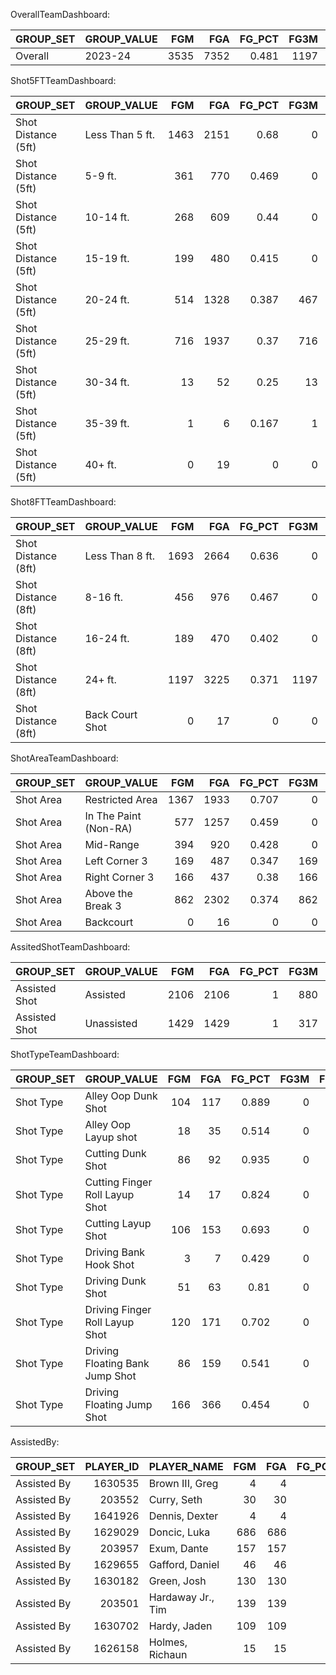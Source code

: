 OverallTeamDashboard:

| GROUP_SET   | GROUP_VALUE   |   FGM |   FGA |   FG_PCT |   FG3M |   FG3A |   FG3_PCT |   EFG_PCT |   BLKA |   PCT_AST_2PM |   PCT_UAST_2PM |   PCT_AST_3PM |   PCT_UAST_3PM |   PCT_AST_FGM |   PCT_UAST_FGM |   FGM_RANK |   FGA_RANK |   FG_PCT_RANK |   FG3M_RANK |   FG3A_RANK |   FG3_PCT_RANK |   EFG_PCT_RANK |   BLKA_RANK |   PCT_AST_2PM_RANK |   PCT_UAST_2PM_RANK |   PCT_AST_3PM_RANK |   PCT_UAST_3PM_RANK |   PCT_AST_FGM_RANK |   PCT_UAST_FGM_RANK |
|:------------|:--------------|------:|------:|---------:|-------:|-------:|----------:|----------:|-------:|--------------:|---------------:|--------------:|---------------:|--------------:|---------------:|-----------:|-----------:|--------------:|------------:|------------:|---------------:|---------------:|------------:|-------------------:|--------------------:|-------------------:|--------------------:|-------------------:|--------------------:|
| Overall     | 2023-24       |  3535 |  7352 |    0.481 |   1197 |   3242 |     0.369 |     0.562 |    331 |         0.524 |          0.476 |         0.735 |          0.265 |         0.596 |          0.404 |          1 |          1 |             1 |           1 |           1 |              1 |              1 |           1 |                  1 |                   1 |                  1 |                   1 |                  1 |                   1 |

Shot5FTTeamDashboard:

| GROUP_SET           | GROUP_VALUE     |   FGM |   FGA |   FG_PCT |   FG3M |   FG3A |   FG3_PCT |   EFG_PCT |   BLKA |   PCT_AST_2PM |   PCT_UAST_2PM |   PCT_AST_3PM |   PCT_UAST_3PM |   PCT_AST_FGM |   PCT_UAST_FGM |   FGM_RANK |   FGA_RANK |   FG_PCT_RANK |   FG3M_RANK |   FG3A_RANK |   FG3_PCT_RANK |   EFG_PCT_RANK |   BLKA_RANK |   PCT_AST_2PM_RANK |   PCT_UAST_2PM_RANK |   PCT_AST_3PM_RANK |   PCT_UAST_3PM_RANK |   PCT_AST_FGM_RANK |   PCT_UAST_FGM_RANK |
|:--------------------|:----------------|------:|------:|---------:|-------:|-------:|----------:|----------:|-------:|--------------:|---------------:|--------------:|---------------:|--------------:|---------------:|-----------:|-----------:|--------------:|------------:|------------:|---------------:|---------------:|------------:|-------------------:|--------------------:|-------------------:|--------------------:|-------------------:|--------------------:|
| Shot Distance (5ft) | Less Than 5 ft. |  1463 |  2151 |    0.68  |      0 |      0 |     0     |     0.68  |    198 |         0.622 |          0.378 |         0     |          0     |         0.622 |          0.378 |          1 |          1 |             1 |           5 |           6 |              5 |              1 |           9 |                  1 |                   5 |                  4 |                   5 |                  3 |                   6 |
| Shot Distance (5ft) | 5-9 ft.         |   361 |   770 |    0.469 |      0 |      0 |     0     |     0.469 |     75 |         0.374 |          0.626 |         0     |          0     |         0.374 |          0.626 |          4 |          4 |             2 |           5 |           6 |              5 |              4 |           8 |                  3 |                   3 |                  4 |                   5 |                  5 |                   4 |
| Shot Distance (5ft) | 10-14 ft.       |   268 |   609 |    0.44  |      0 |      0 |     0     |     0.44  |     23 |         0.325 |          0.675 |         0     |          0     |         0.325 |          0.675 |          5 |          5 |             3 |           5 |           6 |              5 |              5 |           7 |                  5 |                   1 |                  4 |                   5 |                  7 |                   2 |
| Shot Distance (5ft) | 15-19 ft.       |   199 |   480 |    0.415 |      0 |      0 |     0     |     0.415 |      8 |         0.357 |          0.643 |         0     |          0     |         0.357 |          0.643 |          6 |          6 |             4 |           5 |           6 |              5 |              6 |           4 |                  4 |                   2 |                  4 |                   5 |                  6 |                   3 |
| Shot Distance (5ft) | 20-24 ft.       |   514 |  1328 |    0.387 |    467 |   1228 |     0.38  |     0.563 |     11 |         0.489 |          0.511 |         0.901 |          0.099 |         0.864 |          0.136 |          3 |          3 |             5 |           2 |           2 |              1 |              2 |           5 |                  2 |                   4 |                  1 |                   4 |                  1 |                   8 |
| Shot Distance (5ft) | 25-29 ft.       |   716 |  1937 |    0.37  |    716 |   1937 |     0.37  |     0.554 |     14 |         0     |          0     |         0.633 |          0.367 |         0.633 |          0.367 |          2 |          2 |             6 |           1 |           1 |              2 |              3 |           6 |                  6 |                   6 |                  2 |                   3 |                  2 |                   7 |
| Shot Distance (5ft) | 30-34 ft.       |    13 |    52 |    0.25  |     13 |     52 |     0.25  |     0.375 |      1 |         0     |          0     |         0.462 |          0.538 |         0.462 |          0.538 |          7 |          7 |             7 |           3 |           3 |              3 |              7 |           2 |                  6 |                   6 |                  3 |                   2 |                  4 |                   5 |
| Shot Distance (5ft) | 35-39 ft.       |     1 |     6 |    0.167 |      1 |      6 |     0.167 |     0.25  |      0 |         0     |          0     |         0     |          1     |         0     |          1     |          8 |          9 |             8 |           4 |           5 |              4 |              8 |           1 |                  6 |                   6 |                  4 |                   1 |                  8 |                   1 |
| Shot Distance (5ft) | 40+ ft.         |     0 |    19 |    0     |      0 |     19 |     0     |     0     |      1 |         0     |          0     |         0     |          0     |         0     |          0     |          9 |          8 |             9 |           5 |           4 |              5 |              9 |           2 |                  6 |                   6 |                  4 |                   5 |                  8 |                   9 |

Shot8FTTeamDashboard:

| GROUP_SET           | GROUP_VALUE     |   FGM |   FGA |   FG_PCT |   FG3M |   FG3A |   FG3_PCT |   EFG_PCT |   BLKA |   PCT_AST_2PM |   PCT_UAST_2PM |   PCT_AST_3PM |   PCT_UAST_3PM |   PCT_AST_FGM |   PCT_UAST_FGM |   FGM_RANK |   FGA_RANK |   FG_PCT_RANK |   FG3M_RANK |   FG3A_RANK |   FG3_PCT_RANK |   EFG_PCT_RANK |   BLKA_RANK |   PCT_AST_2PM_RANK |   PCT_UAST_2PM_RANK |   PCT_AST_3PM_RANK |   PCT_UAST_3PM_RANK |   PCT_AST_FGM_RANK |   PCT_UAST_FGM_RANK |
|:--------------------|:----------------|------:|------:|---------:|-------:|-------:|----------:|----------:|-------:|--------------:|---------------:|--------------:|---------------:|--------------:|---------------:|-----------:|-----------:|--------------:|------------:|------------:|---------------:|---------------:|------------:|-------------------:|--------------------:|-------------------:|--------------------:|-------------------:|--------------------:|
| Shot Distance (8ft) | Less Than 8 ft. |  1693 |  2664 |    0.636 |      0 |      0 |     0     |     0.636 |    260 |         0.595 |          0.405 |         0     |          0     |         0.595 |          0.405 |          1 |          2 |             1 |           2 |           3 |              2 |              1 |           5 |                  1 |                   3 |                  2 |                   2 |                  2 |                   3 |
| Shot Distance (8ft) | 8-16 ft.        |   456 |   976 |    0.467 |      0 |      0 |     0     |     0.467 |     40 |         0.314 |          0.686 |         0     |          0     |         0.314 |          0.686 |          3 |          3 |             2 |           2 |           3 |              2 |              3 |           4 |                  3 |                   1 |                  2 |                   2 |                  4 |                   1 |
| Shot Distance (8ft) | 16-24 ft.       |   189 |   470 |    0.402 |      0 |      0 |     0     |     0.402 |      4 |         0.402 |          0.598 |         0     |          0     |         0.402 |          0.598 |          4 |          4 |             3 |           2 |           3 |              2 |              4 |           2 |                  2 |                   2 |                  2 |                   2 |                  3 |                   2 |
| Shot Distance (8ft) | 24+ ft.         |  1197 |  3225 |    0.371 |   1197 |   3225 |     0.371 |     0.557 |     26 |         0     |          0     |         0.735 |          0.265 |         0.735 |          0.265 |          2 |          1 |             4 |           1 |           1 |              1 |              2 |           3 |                  4 |                   4 |                  1 |                   1 |                  1 |                   4 |
| Shot Distance (8ft) | Back Court Shot |     0 |    17 |    0     |      0 |     17 |     0     |     0     |      1 |         0     |          0     |         0     |          0     |         0     |          0     |          5 |          5 |             5 |           2 |           2 |              2 |              5 |           1 |                  4 |                   4 |                  2 |                   2 |                  5 |                   5 |

ShotAreaTeamDashboard:

| GROUP_SET   | GROUP_VALUE           |   FGM |   FGA |   FG_PCT |   FG3M |   FG3A |   FG3_PCT |   EFG_PCT |   BLKA |   PCT_AST_2PM |   PCT_UAST_2PM |   PCT_AST_3PM |   PCT_UAST_3PM |   PCT_AST_FGM |   PCT_UAST_FGM |   FGM_RANK |   FGA_RANK |   FG_PCT_RANK |   FG3M_RANK |   FG3A_RANK |   FG3_PCT_RANK |   EFG_PCT_RANK |   BLKA_RANK |   PCT_AST_2PM_RANK |   PCT_UAST_2PM_RANK |   PCT_AST_3PM_RANK |   PCT_UAST_3PM_RANK |   PCT_AST_FGM_RANK |   PCT_UAST_FGM_RANK |
|:------------|:----------------------|------:|------:|---------:|-------:|-------:|----------:|----------:|-------:|--------------:|---------------:|--------------:|---------------:|--------------:|---------------:|-----------:|-----------:|--------------:|------------:|------------:|---------------:|---------------:|------------:|-------------------:|--------------------:|-------------------:|--------------------:|-------------------:|--------------------:|
| Shot Area   | Restricted Area       |  1367 |  1933 |    0.707 |      0 |      0 |     0     |     0.707 |    160 |         0.631 |          0.369 |         0     |          0     |         0.631 |          0.369 |          1 |          2 |             2 |           4 |           5 |              4 |              2 |           7 |                  1 |                   3 |                  4 |                   4 |                  2 |                   4 |
| Shot Area   | In The Paint (Non-RA) |   577 |  1257 |    0.459 |      0 |      0 |     0     |     0.459 |    122 |         0.4   |          0.6   |         0     |          0     |         0.4   |          0.6   |          3 |          3 |             3 |           4 |           5 |              4 |              3 |           6 |                  2 |                   1 |                  4 |                   4 |                  3 |                   1 |
| Shot Area   | Mid-Range             |   394 |   920 |    0.428 |      0 |      0 |     0     |     0.428 |     22 |         0.338 |          0.662 |         0     |          0     |         0.338 |          0.662 |          4 |          4 |             4 |           4 |           5 |              4 |              4 |           5 |                  3 |                   2 |                  4 |                   4 |                  6 |                   3 |
| Shot Area   | Left Corner 3         |   169 |   487 |    0.347 |    169 |    487 |     0.347 |     0.521 |      4 |         0     |          0     |         0.947 |          0.053 |         0.947 |          0.053 |          5 |          5 |             6 |           2 |           2 |              3 |              6 |           2 |                  4 |                   4 |                  3 |                   2 |                  5 |                   5 |
| Shot Area   | Right Corner 3        |   166 |   437 |    0.38  |    166 |    437 |     0.38  |     0.57  |      6 |         0     |          0     |         0.982 |          0.018 |         0.982 |          0.018 |          6 |          6 |             5 |           3 |           3 |              2 |              5 |           3 |                  4 |                   4 |                  2 |                   3 |                  4 |                   6 |
| Shot Area   | Above the Break 3     |   862 |  2302 |    0.374 |    862 |   2302 |     0.374 |     0.562 |     16 |         0     |          0     |         0.646 |          0.354 |         0.646 |          0.354 |          2 |          1 |             1 |           1 |           1 |              1 |              1 |           4 |                  4 |                   4 |                  1 |                   1 |                  1 |                   2 |
| Shot Area   | Backcourt             |     0 |    16 |    0     |      0 |     16 |     0     |     0     |      1 |         0     |          0     |         0     |          0     |         0     |          0     |          7 |          7 |             7 |           4 |           4 |              4 |              7 |           1 |                  4 |                   4 |                  4 |                   4 |                  7 |                   7 |

AssitedShotTeamDashboard:

| GROUP_SET     | GROUP_VALUE   |   FGM |   FGA |   FG_PCT |   FG3M |   FG3A |   FG3_PCT |   EFG_PCT |   BLKA |   PCT_AST_2PM |   PCT_UAST_2PM |   PCT_AST_3PM |   PCT_UAST_3PM |   PCT_AST_FGM |   PCT_UAST_FGM |   FGM_RANK |   FGA_RANK |   FG_PCT_RANK |   FG3M_RANK |   FG3A_RANK |   FG3_PCT_RANK |   EFG_PCT_RANK |   BLKA_RANK |   PCT_AST_2PM_RANK |   PCT_UAST_2PM_RANK |   PCT_AST_3PM_RANK |   PCT_UAST_3PM_RANK |   PCT_AST_FGM_RANK |   PCT_UAST_FGM_RANK |
|:--------------|:--------------|------:|------:|---------:|-------:|-------:|----------:|----------:|-------:|--------------:|---------------:|--------------:|---------------:|--------------:|---------------:|-----------:|-----------:|--------------:|------------:|------------:|---------------:|---------------:|------------:|-------------------:|--------------------:|-------------------:|--------------------:|-------------------:|--------------------:|
| Assisted Shot | Assisted      |  2106 |  2106 |        1 |    880 |    880 |         1 |     1.209 |      0 |             1 |              0 |             1 |              0 |             1 |              0 |          1 |          1 |             1 |           1 |           1 |              1 |              1 |           1 |                  1 |                   2 |                  1 |                   2 |                  1 |                   2 |
| Assisted Shot | Unassisted    |  1429 |  1429 |        1 |    317 |    317 |         1 |     1.111 |      0 |             0 |              1 |             0 |              1 |             0 |              1 |          2 |          2 |             1 |           2 |           2 |              1 |              2 |           1 |                  2 |                   1 |                  2 |                   1 |                  2 |                   1 |

ShotTypeTeamDashboard:

| GROUP_SET   | GROUP_VALUE                     |   FGM |   FGA |   FG_PCT |   FG3M |   FG3A |   FG3_PCT |   EFG_PCT |   BLKA |   PCT_AST_2PM |   PCT_UAST_2PM |   PCT_AST_3PM |   PCT_UAST_3PM |   PCT_AST_FGM |   PCT_UAST_FGM |   FGM_RANK |   FGA_RANK |   FG_PCT_RANK |   FG3M_RANK |   FG3A_RANK |   FG3_PCT_RANK |   EFG_PCT_RANK |   BLKA_RANK |   PCT_AST_2PM_RANK |   PCT_UAST_2PM_RANK |   PCT_AST_3PM_RANK |   PCT_UAST_3PM_RANK |   PCT_AST_FGM_RANK |   PCT_UAST_FGM_RANK |
|:------------|:--------------------------------|------:|------:|---------:|-------:|-------:|----------:|----------:|-------:|--------------:|---------------:|--------------:|---------------:|--------------:|---------------:|-----------:|-----------:|--------------:|------------:|------------:|---------------:|---------------:|------------:|-------------------:|--------------------:|-------------------:|--------------------:|-------------------:|--------------------:|
| Shot Type   | Alley Oop Dunk Shot             |   104 |   117 |    0.889 |      0 |      0 |         0 |     0.889 |      0 |         1     |          0     |             0 |              0 |         1     |          0     |          9 |         15 |             7 |          10 |          13 |             10 |              9 |           1 |                  1 |                  39 |                  9 |                   8 |                  1 |                  39 |
| Shot Type   | Alley Oop Layup shot            |    18 |    35 |    0.514 |      0 |      0 |         0 |     0.514 |      2 |         1     |          0     |             0 |              0 |         1     |          0     |         29 |         27 |            31 |          10 |          13 |             10 |             35 |          25 |                  1 |                  39 |                  9 |                   8 |                  1 |                  39 |
| Shot Type   | Cutting Dunk Shot               |    86 |    92 |    0.935 |      0 |      0 |         0 |     0.935 |      5 |         1     |          0     |             0 |              0 |         1     |          0     |         11 |         19 |             4 |          10 |          13 |             10 |              5 |          35 |                  1 |                  39 |                  9 |                   8 |                  1 |                  39 |
| Shot Type   | Cutting Finger Roll Layup Shot  |    14 |    17 |    0.824 |      0 |      0 |         0 |     0.824 |      0 |         1     |          0     |             0 |              0 |         1     |          0     |         33 |         33 |            10 |          10 |          13 |             10 |             12 |           1 |                  1 |                  39 |                  9 |                   8 |                  1 |                  39 |
| Shot Type   | Cutting Layup Shot              |   106 |   153 |    0.693 |      0 |      0 |         0 |     0.693 |     16 |         0.991 |          0.009 |             0 |              0 |         0.991 |          0.009 |          8 |         10 |            21 |          10 |          13 |             10 |             21 |          43 |                 11 |                  38 |                  9 |                   8 |                 11 |                  38 |
| Shot Type   | Driving Bank Hook Shot          |     3 |     7 |    0.429 |      0 |      0 |         0 |     0.429 |      0 |         0.667 |          0.333 |             0 |              0 |         0.667 |          0.333 |         42 |         41 |            38 |          10 |          13 |             10 |             43 |           1 |                 22 |                  27 |                  9 |                   8 |                 23 |                  26 |
| Shot Type   | Driving Dunk Shot               |    51 |    63 |    0.81  |      0 |      0 |         0 |     0.81  |      1 |         0.863 |          0.137 |             0 |              0 |         0.863 |          0.137 |         19 |         22 |            13 |          10 |          13 |             10 |             15 |          19 |                 13 |                  36 |                  9 |                   8 |                 15 |                  34 |
| Shot Type   | Driving Finger Roll Layup Shot  |   120 |   171 |    0.702 |      0 |      0 |         0 |     0.702 |     11 |         0.517 |          0.483 |             0 |              0 |         0.517 |          0.483 |          7 |          8 |            20 |          10 |          13 |             10 |             20 |          40 |                 25 |                  24 |                  9 |                   8 |                 27 |                  22 |
| Shot Type   | Driving Floating Bank Jump Shot |    86 |   159 |    0.541 |      0 |      0 |         0 |     0.541 |      4 |         0.314 |          0.686 |             0 |              0 |         0.314 |          0.686 |         11 |          9 |            28 |          10 |          13 |             10 |             31 |          29 |                 35 |                  14 |                  9 |                   8 |                 37 |                  12 |
| Shot Type   | Driving Floating Jump Shot      |   166 |   366 |    0.454 |      0 |      2 |         0 |     0.454 |     27 |         0.386 |          0.614 |             0 |              0 |         0.386 |          0.614 |          5 |          5 |            35 |          10 |          12 |             10 |             40 |          46 |                 31 |                  18 |                  9 |                   8 |                 33 |                  16 |

AssistedBy:

| GROUP_SET   |   PLAYER_ID | PLAYER_NAME       |   FGM |   FGA |   FG_PCT |   FG3M |   FG3A |   FG3_PCT |   EFG_PCT |   BLKA |   PCT_AST_2PM |   PCT_UAST_2PM |   PCT_AST_3PM |   PCT_UAST_3PM |   PCT_AST_FGM |   PCT_UAST_FGM |   FGM_RANK |   FGA_RANK |   FG_PCT_RANK |   FG3M_RANK |   FG3A_RANK |   FG3_PCT_RANK |   EFG_PCT_RANK |   BLKA_RANK |   PCT_AST_2PM_RANK |   PCT_UAST_2PM_RANK |   PCT_AST_3PM_RANK |   PCT_UAST_3PM_RANK |   PCT_AST_FGM_RANK |   PCT_UAST_FGM_RANK |
|:------------|------------:|:------------------|------:|------:|---------:|-------:|-------:|----------:|----------:|-------:|--------------:|---------------:|--------------:|---------------:|--------------:|---------------:|-----------:|-----------:|--------------:|------------:|------------:|---------------:|---------------:|------------:|-------------------:|--------------------:|-------------------:|--------------------:|-------------------:|--------------------:|
| Assisted By |     1630535 | Brown III, Greg   |     4 |     4 |        1 |      0 |      0 |         0 |     1     |      0 |             1 |              0 |             0 |              0 |             1 |              0 |         20 |         20 |             1 |          21 |          21 |             21 |             21 |           1 |                  1 |                   1 |                 21 |                   1 |                  1 |                   1 |
| Assisted By |      203552 | Curry, Seth       |    30 |    30 |        1 |     12 |     12 |         1 |     1.2   |      0 |             1 |              0 |             1 |              0 |             1 |              0 |         14 |         14 |             1 |          13 |          13 |              1 |             13 |           1 |                  1 |                   1 |                  1 |                   1 |                  1 |                   1 |
| Assisted By |     1641926 | Dennis, Dexter    |     4 |     4 |        1 |      1 |      1 |         1 |     1.125 |      0 |             1 |              0 |             1 |              0 |             1 |              0 |         20 |         20 |             1 |          20 |          20 |              1 |             19 |           1 |                  1 |                   1 |                  1 |                   1 |                  1 |                   1 |
| Assisted By |     1629029 | Doncic, Luka      |   686 |   686 |        1 |    264 |    264 |         1 |     1.192 |      0 |             1 |              0 |             1 |              0 |             1 |              0 |          1 |          1 |             1 |           1 |           1 |              1 |             16 |           1 |                  1 |                   1 |                  1 |                   1 |                  1 |                   1 |
| Assisted By |      203957 | Exum, Dante       |   157 |   157 |        1 |     66 |     66 |         1 |     1.21  |      0 |             1 |              0 |             1 |              0 |             1 |              0 |          3 |          3 |             1 |           3 |           3 |              1 |             10 |           1 |                  1 |                   1 |                  1 |                   1 |                  1 |                   1 |
| Assisted By |     1629655 | Gafford, Daniel   |    46 |    46 |        1 |     12 |     12 |         1 |     1.13  |      0 |             1 |              0 |             1 |              0 |             1 |              0 |         12 |         12 |             1 |          13 |          13 |              1 |             18 |           1 |                  1 |                   1 |                  1 |                   1 |                  1 |                   1 |
| Assisted By |     1630182 | Green, Josh       |   130 |   130 |        1 |     60 |     60 |         1 |     1.231 |      0 |             1 |              0 |             1 |              0 |             1 |              0 |          5 |          5 |             1 |           4 |           4 |              1 |              7 |           1 |                  1 |                   1 |                  1 |                   1 |                  1 |                   1 |
| Assisted By |      203501 | Hardaway Jr., Tim |   139 |   139 |        1 |     58 |     58 |         1 |     1.209 |      0 |             1 |              0 |             1 |              0 |             1 |              0 |          4 |          4 |             1 |           5 |           5 |              1 |             11 |           1 |                  1 |                   1 |                  1 |                   1 |                  1 |                   1 |
| Assisted By |     1630702 | Hardy, Jaden      |   109 |   109 |        1 |     43 |     43 |         1 |     1.197 |      0 |             1 |              0 |             1 |              0 |             1 |              0 |          6 |          6 |             1 |           7 |           7 |              1 |             15 |           1 |                  1 |                   1 |                  1 |                   1 |                  1 |                   1 |
| Assisted By |     1626158 | Holmes, Richaun   |    15 |    15 |        1 |      6 |      6 |         1 |     1.2   |      0 |             1 |              0 |             1 |              0 |             1 |              0 |         19 |         19 |             1 |          18 |          18 |              1 |             13 |           1 |                  1 |                   1 |                  1 |                   1 |                  1 |                   1 |